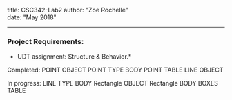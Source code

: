 title: CSC342-Lab2
author: "Zoe Rochelle"  
date: "May 2018"  

---
### Project Requirements:
* UDT assignment: Structure & Behavior.*

Completed:
	POINT OBJECT
	POINT TYPE BODY
	POINT TABLE
	LINE OBJECT

In progress:
	LINE TYPE BODY
	Rectangle OBJECT
	Rectangle BODY
	BOXES TABLE
